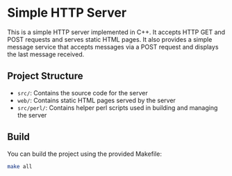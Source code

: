 # Simple HTTP Server

This is a simple HTTP server implemented in C++. It accepts HTTP GET and POST requests and serves static HTML pages. It also provides a simple message service that accepts messages via a POST request and displays the last message received.

## Project Structure
- `src/`: Contains the source code for the server
- `web/`: Contains static HTML pages served by the server
- `src/perl/`: Contains helper perl scripts used in building and managing the server

## Build

You can build the project using the provided Makefile:

```bash
make all
```
